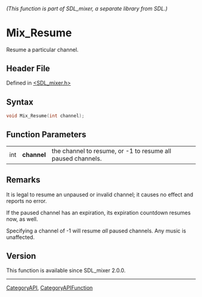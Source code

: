 ###### (This function is part of SDL_mixer, a separate library from SDL.)
# Mix_Resume

Resume a particular channel.

## Header File

Defined in [<SDL_mixer.h>](https://github.com/libsdl-org/SDL_mixer/blob/SDL2/include/SDL_mixer.h)

## Syntax

```c
void Mix_Resume(int channel);
```

## Function Parameters

|     |             |                                                             |
| --- | ----------- | ----------------------------------------------------------- |
| int | **channel** | the channel to resume, or -1 to resume all paused channels. |

## Remarks

It is legal to resume an unpaused or invalid channel; it causes no effect
and reports no error.

If the paused channel has an expiration, its expiration countdown resumes
now, as well.

Specifying a channel of -1 will resume _all_ paused channels. Any music is
unaffected.

## Version

This function is available since SDL_mixer 2.0.0.

----
[CategoryAPI](CategoryAPI), [CategoryAPIFunction](CategoryAPIFunction)

